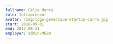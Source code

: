 ```yaml
---
fullname: Célia Henry
role: Intrapreneur
avatar: /img/logo-generique-startup-carre.jpg
start: 2016-09-01
end: 2017-08-31
employer: admin/MEEM
---
```

